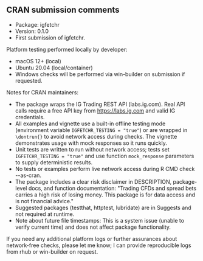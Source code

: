 ## CRAN submission comments

- Package: igfetchr
- Version: 0.1.0
- First submission of igfetchr.

Platform testing performed locally by developer:
- macOS 12+ (local)
- Ubuntu 20.04 (local/container)
- Windows checks will be performed via win-builder on submission if requested.

Notes for CRAN maintainers:
- The package wraps the IG Trading REST API (labs.ig.com). Real API calls require a free API key from https://labs.ig.com and valid IG credentials.
- All examples and vignette use a built-in offline testing mode (environment variable `IGFETCHR_TESTING = "true"`) or are wrapped in `\dontrun{}` to avoid network access during checks. The vignette demonstrates usage with mock responses so it runs quickly.
- Unit tests are written to run without network access; tests set `IGFETCHR_TESTING = "true"` and use function `mock_response` parameters to supply deterministic results.
- No tests or examples perform live network access during R CMD check --as-cran.
- The package includes a clear risk disclaimer in DESCRIPTION, package-level docs, and function documentation: "Trading CFDs and spread bets carries a high risk of losing money. This package is for data access and is not financial advice."
- Suggested packages (testthat, httptest, lubridate) are in Suggests and not required at runtime.
- Note about future file timestamps: This is a system issue (unable to verify current time) and does not affect package functionality.

If you need any additional platform logs or further assurances about network-free checks, please let me know; I can provide reproducible logs from rhub or win-builder on request.
